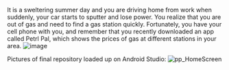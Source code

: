 It is a sweltering summer day and you are driving home from work when suddenly, your car starts to sputter and lose power. 
You realize that you are out of gas and need to find a gas station quickly. 
Fortunately, you have your cell phone with you, and remember that you recently downloaded an app called Petrl Pal, 
which shows the prices of gas at different stations in your area. 
![image](https://github.com/user-attachments/assets/3a646e55-fd0c-4727-bc23-df29261b59b8)

Pictures of final repository loaded up on Android Studio:
![pp_HomeScreen](https://github.com/user-attachments/assets/e70a2c48-2958-4ea2-af15-315b7c422761)
